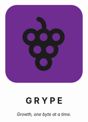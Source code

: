 <div align="center">
  <img src="./grype.png">
  <h1><b>G R Y P E</b></h1>
  <p><i>Growth, one byte at a time.</i></p>
</div>